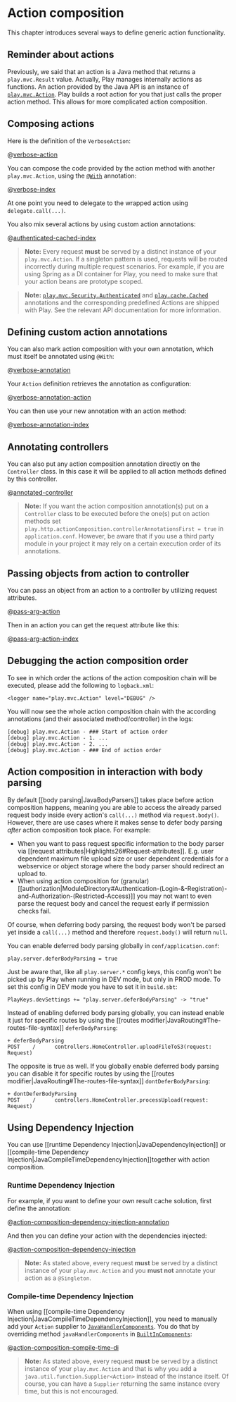 <!--- Copyright (C) from 2022 The Play Framework Contributors <https://github.com/playframework>, 2011-2021 Lightbend Inc. <https://www.lightbend.com> -->

# Action composition

This chapter introduces several ways to define generic action functionality.

## Reminder about actions

Previously, we said that an action is a Java method that returns a `play.mvc.Result` value. Actually, Play manages internally actions as functions. An action provided by the Java API is an instance of [`play.mvc.Action`](api/java/play/mvc/Action.html). Play builds a root action for you that just calls the proper action method. This allows for more complicated action composition.

## Composing actions

Here is the definition of the `VerboseAction`:

@[verbose-action](code/javaguide/http/JavaActionsComposition.java)

You can compose the code provided by the action method with another `play.mvc.Action`, using the [`@With`](api/java/play/mvc/With.html) annotation:

@[verbose-index](code/javaguide/http/JavaActionsComposition.java)

At one point you need to delegate to the wrapped action using `delegate.call(...)`.

You also mix several actions by using custom action annotations:

@[authenticated-cached-index](code/javaguide/http/JavaActionsComposition.java)

> **Note:**  Every request **must** be served by a distinct instance of your `play.mvc.Action`. If a singleton pattern is used, requests will be routed incorrectly during multiple request scenarios. For example, if you are using Spring as a DI container for Play, you need to make sure that your action beans are prototype scoped.

> **Note:**  [`play.mvc.Security.Authenticated`](api/java/play/mvc/Security.Authenticated.html) and [`play.cache.Cached`](api/java/play/cache/Cached.html) annotations and the corresponding predefined Actions are shipped with Play. See the relevant API documentation for more information.

## Defining custom action annotations

You can also mark action composition with your own annotation, which must itself be annotated using `@With`:

@[verbose-annotation](code/javaguide/http/JavaActionsComposition.java)

Your `Action` definition retrieves the annotation as configuration:

@[verbose-annotation-action](code/javaguide/http/JavaActionsComposition.java)

You can then use your new annotation with an action method:

@[verbose-annotation-index](code/javaguide/http/JavaActionsComposition.java)

## Annotating controllers

You can also put any action composition annotation directly on the `Controller` class. In this case it will be applied to all action methods defined by this controller.

@[annotated-controller](code/javaguide/http/JavaActionsComposition.java)

> **Note:** If you want the action composition annotation(s) put on a `Controller` class to be executed before the one(s) put on action methods set `play.http.actionComposition.controllerAnnotationsFirst = true` in `application.conf`. However, be aware that if you use a third party module in your project it may rely on a certain execution order of its annotations.

## Passing objects from action to controller

You can pass an object from an action to a controller by utilizing request attributes.

@[pass-arg-action](code/javaguide/http/JavaActionsComposition.java)

Then in an action you can get the request attribute like this:

@[pass-arg-action-index](code/javaguide/http/JavaActionsComposition.java)

## Debugging the action composition order

To see in which order the actions of the action composition chain will be executed, please add the following to `logback.xml`:

```
<logger name="play.mvc.Action" level="DEBUG" />
```

You will now see the whole action composition chain with the according annotations (and their associated method/controller) in the logs:

```
[debug] play.mvc.Action - ### Start of action order
[debug] play.mvc.Action - 1. ...
[debug] play.mvc.Action - 2. ...
[debug] play.mvc.Action - ### End of action order
```

## Action composition in interaction with body parsing

By default [[body parsing|JavaBodyParsers]] takes place before action composition happens, meaning you are able to access the already parsed request body inside every action's `call(...)` method via `request.body()`. However, there are use cases where it makes sense to defer body parsing _after_ action composition took place. For example:

- When you want to pass request specific information to the body parser via [[request attributes|Highlights26#Request-attributes]]. E.g. user dependent maximum file upload size or user dependent credentials for a webservice or object storage where the body parser should redirect an upload to.
- When using action composition for (granular) [[authorization|ModuleDirectory#Authentication-(Login-&-Registration)-and-Authorization-(Restricted-Access)]] you may not want to even parse the request body and cancel the request early if permission checks fail.

Of course, when deferring body parsing, the request body won't be parsed yet inside a `call(...)` method and therefore `request.body()` will return `null`.

You can enable deferred body parsing globally in `conf/application.conf`:

```
play.server.deferBodyParsing = true
```

Just be aware that, like all `play.server.*` config keys, this config won't be picked up by Play when running in DEV mode, but only in PROD mode. To set this config in DEV mode you have to set it in `build.sbt`:

```
PlayKeys.devSettings += "play.server.deferBodyParsing" -> "true"
```

Instead of enabling deferred body parsing globally, you can instead enable it just for specific routes by using the [[routes modifier|JavaRouting#The-routes-file-syntax]] `deferBodyParsing`:

```
+ deferBodyParsing
POST    /      controllers.HomeController.uploadFileToS3(request: Request)
```

The opposite is true as well. If you globally enable deferred body parsing you can disable it for specific routes by using the [[routes modifier|JavaRouting#The-routes-file-syntax]] `dontDeferBodyParsing`:

```
+ dontDeferBodyParsing
POST    /      controllers.HomeController.processUpload(request: Request)
```

## Using Dependency Injection

You can use [[runtime Dependency Injection|JavaDependencyInjection]] or [[compile-time Dependency Injection|JavaCompileTimeDependencyInjection]]together with action composition. 

### Runtime Dependency Injection

For example, if you want to define your own result cache solution, first define the annotation:

@[action-composition-dependency-injection-annotation](code/javaguide/http/JavaActionsComposition.java)

And then you can define your action with the dependencies injected:

@[action-composition-dependency-injection](code/javaguide/http/JavaActionsComposition.java)

> **Note:** As stated above, every request **must** be served by a distinct instance of your `play.mvc.Action` and you **must not** annotate your action as a `@Singleton`.

### Compile-time Dependency Injection

When using [[compile-time Dependency Injection|JavaCompileTimeDependencyInjection]], you need to manually add your `Action` supplier to [`JavaHandlerComponents`](api/scala/play/core/j/JavaHandlerComponents.html). You do that by overriding method `javaHandlerComponents` in [`BuiltInComponents`](api/java/play/BuiltInComponents.html):

@[action-composition-compile-time-di](code/javaguide/http/JavaActionsComposition.java)

> **Note:** As stated above, every request **must** be served by a distinct instance of your `play.mvc.Action` and that is why you add a `java.util.function.Supplier<Action>` instead of the instance itself. Of course, you can have a `Supplier` returning the same instance every time, but this is not encouraged.

